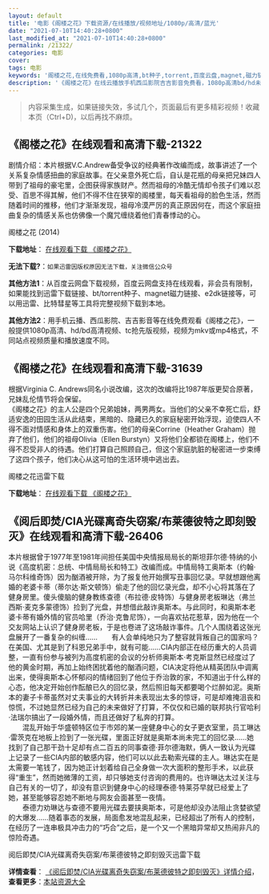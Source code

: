 ```yaml
---
layout: default
title: '电影《阁楼之花》下载资源/在线播放/视频地址/1080p/高清/蓝光'
date: "2021-07-10T14:40:28+0800"
last_modified_at: "2021-07-10T14:40:28+0800"
permalink: /21322/
categories: 电影
cover:
tags: 电影
keywords: '阁楼之花,在线免费看,1080p高清,bt种子,torrent,百度云盘,magnet,磁力链,迅雷下载资源'
description: '《阁楼之花》在线云播放手机西瓜影院吉吉影音免费看，1080p高清bd/hd未删减完整版和tc抢先枪版，mkv/mp4格式，附带bt/torrent种子、magnet/磁力链、百度云盘、网盘资源迅雷下载链接'
---
```


>内容采集生成，如果链接失效，多试几个，页面最后有更多精彩视频！收藏本页（Ctrl+D)，以后再找不麻烦。


## 《阁楼之花》在线观看和高清下载-21322

剧情介绍：本片根据V.C.Andrew备受争议的经典著作改编而成，故事讲述了一个关系复杂情感扭曲的家庭故事。在父亲意外死亡后，自认是花瓶的母亲把兄妹四人带到了祖母的豪宅里，企图获得家族财产。然而祖母的冷酷无情却令孩子们难以忍受、百思不得其解，他们不得不住在狭窄的阁楼里，每天看祖母的脸色生活，然而随着时间的推移，他们才渐渐发现，祖母冷漠严厉的真正原因何在，而这个家庭扭曲复杂的情感关系也仿佛像一个魔咒缠绕着他们青春悸动的心。


阁楼之花 (2014)

**下载地址**： [在线观看下载 《阁楼之花》](https://www.btbtdy.me/btdy/dy1342.html) 


**无法下载?**：`如果迅雷因版权原因无法下载，关注微信公众号 `

**其他方法1**：从百度云网盘下载视频，百度云网盘支持在线观看，非会员有限制，如果能找到迅雷下载链接、bt/torrent种子、magnet磁力链接、e2dk链接等，可以用迅雷、比特彗星等工具将完整视频下载到本地。

**其他方法2**：用手机云播、西瓜影院、吉吉影音等在线免费观看《阁楼之花》，一般提供1080p高清、hd/bd高清视频、tc抢先版视频，视频为mkv或mp4格式，不同站点视频质量和播放速度不同。


## 《阁楼之花》在线观看和高清下载-31639

根据Virginia C. Andrews同名小说改编，这次的改编将比1987年版更契合原著，兄妹乱伦情节将会保留。<br />《阁楼之花》的主人公是四个兄弟姐妹，两男两女。当他们的父亲不幸死亡后，舒适安逸的田园生活从此结束，黑暗的、隐藏已久的家庭秘密开始浮现，迫使四人不得不面对情感和身体上的双重伤害。他们的母亲Corrine（Heather Graham）抛弃了他们，他们的祖母Olivia（Ellen Burstyn）又将他们全都锁在阁楼上，他们不得不忍受非人的待遇。他们打算自己照顾自己，但这个家庭肮脏的秘密进一步束缚了这四个孩子，他们决心从这可怕的生活环境中逃出去。<!---剧情end--->


阁楼之花迅雷下载

**下载地址**： [在线观看下载 《阁楼之花》](https://www.993dy.com//vod-detail-id-17040.html) 


## 《阅后即焚/CIA光碟离奇失窃案/布莱德彼特之即刻毁灭》在线观看和高清下载-26406

本片根据曾于1977年至1981年间担任美国中央情报局局长的斯坦菲尔德&middot;特纳的小说《高度机密：总统、中情局局长和特工》改编而成。中情局特工奥斯本（约翰·马尔科维奇饰）因为酗酒被开除，为了报复他开始撰写丑事回忆录。早就想跟他离婚的老婆卡蒂（蒂尔达·斯文顿饰）偷走了他的回忆录光盘，却不小心将其落在了健身房里。傻头傻脑的健身教练查德（布拉德·皮特饰）与健身房老板琳达（弗兰西斯&middot;麦克多蒙德饰）捡到了光盘，并想借此敲诈奥斯本。与此同时，和奥斯本老婆卡蒂有婚外情的官员哈里（乔治·克鲁尼饰），一向喜欢拈花惹草，因为他在一个交友网站上认识了健身房老板，于是也卷进了这场敲诈事件。几个人围绕着这张光盘展开了一番复杂的纠缠……　　有人会单纯地只为了整容就背叛自己的国家吗？在美国、尤其是到了科恩兄弟手中，就有可能&hellip;…CIA内部正在经历重大的人员调整，一直有份参与被列为高度机密的会议的分析师奥斯本·考克斯显然已经度过了他的黄金时期，再加上始终困扰着他的酗酒问题，CIA决定将他从精英团队中调离出来，使得奥斯本心怀郁闷的情绪回到了他位于乔治敦的家，不知道出于什么样的心态，他决定开始创作酝酿已久的回忆录，然后照旧每天都要喝个烂醉如泥。奥斯本的妻子卡蒂虽然对丈夫事业的大转折并未表现出太多的惊讶，可是却难掩沮丧和惊慌，不过她显然已经为自己的未来做好了打算，不仅仅和已婚的联邦执行官哈利&middot;法瑞尔搞出了一段婚外情，而且还做好了私奔的打算。<br />　　混乱开始于华盛顿特区位于市郊的某一座健身中心的女子更衣室里，员工琳达&middot;雷茨克在地板上捡到了一张光碟，里面正好就是奥斯本尚未完工的回忆录&hellip;…她找到了自己那干劲十足却有点二百五的同事查德·菲尔德海默，俩人一致认为光碟上记录了一些CIA内部的敏感内容，他们可以以此去勒索光碟的主人。琳达实在是太需要一笔钱了，因为她正计划着给自己全身做一次大面积的整形手术，以此获得“重生”，然而她微薄的工资，却只够她支付咨询的费用的。也许琳达太过关注与自己有关的一切了，却没有意识到健身中心的经理泰德·特莱芬早就已经爱上了她，甚至能够容忍她不断地与网友会面甚至一夜情。<br />　　泰德力劝琳达与查德不要用光碟去要挟奥斯本，可是他却没办法阻止贪婪欲望的大爆发……随着事态的发展，局面愈发地混乱起来，已经超出了所有人的控制，在经历了一连串极具冲击力的“巧合”之后，是一个又一个黑暗异常却又热闹非凡的惊险奇遇。


阅后即焚/CIA光碟离奇失窃案/布莱德彼特之即刻毁灭迅雷下载

**详情查看**： [《阅后即焚/CIA光碟离奇失窃案/布莱德彼特之即刻毁灭》详情介绍](/movie/26406/)， **查看更多**：[本站资源大全](/movie/t/all/)

